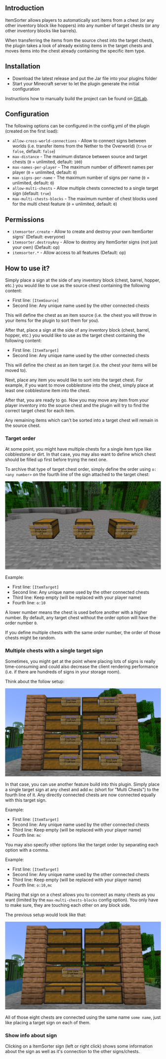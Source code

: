 ## Introduction

ItemSorter allows players to automatically sort items from a chest (or any other inventory block like hoppers) into any number of target chests (or any other inventory blocks like barrels).

When transferring the items from the source chest into the target chests, the plugin takes a look of already existing items in the target chests and moves items into the chest already containing the specific item type.

## Installation

* Download the latest release and put the Jar file into your plugins folder
* Start your Minecraft server to let the plugin generate the initial configuration

Instructions how to manually build the project can be found on [GitLab](https://gitlab.com/Programie/ItemSorter).

## Configuration

The following options can be configured in the config.yml of the plugin (created on the first load):

* `allow-cross-world-connections` - Allow to connect signs between worlds (i.e. transfer items from the Nether to the Overworld) (`true` or `false`, default: `false`)
* `max-distance` - The maximum distance between source and target chests (`0` = unlimited, default: `100`)
* `max-names-per-player` - The maximum number of different names per player (`0` = unlimited, default: `0`)
* `max-signs-per-name` - The maximum number of signs per name (`0` = unlimited, default: `0`)
* `allow-multi-chests` - Allow multiple chests connected to a single target sign (default: `true`)
* `max-multi-chests-blocks` - The maximum number of chest blocks used for the multi chest feature (`0` = unlimited, default: `0`)

## Permissions

* `itemsorter.create` - Allow to create and destroy your own ItemSorter signs' (Default: everyone)
* `itemsorter.destroyAny` - Allow to destroy any ItemSorter signs (not just your own) (Default: op)
* `itemsorter.*` - Allow access to all features (Default: op)

## How to use it?

Simply place a sign at the side of any inventory block (chest, barrel, hopper, etc.) you would like to use as the source chest containing the following content:

* First line: `[ItemSource]`
* Second line: Any unique name used by the other connected chests

This will define the chest as an item source (i.e. the chest you will throw in your items for the plugin to sort them for you).

After that, place a sign at the side of any inventory block (chest, barrel, hopper, etc.) you would like to use as the target chest containing the following content:

* First line: `[ItemTarget]`
* Second line: Any unique name used by the other connected chests

This will define the chest as an item target (i.e. the chest your items will be moved to).

Next, place any item you would like to sort into the target chest. For example, if you want to move cobblestone into the chest, simply place at least one cobblestone item into the chest.

After that, you are ready to go. Now you may move any item from your player inventory into the source chest and the plugin will try to find the correct target chest for each item.

Any remaining items which can't be sorted into a target chest will remain in the source chest.

### Target order

At some point, you might have multiple chests for a single item type like cobblestone or dirt. In that case, you may also want to define which chest should be filled up first before trying the next one.

To archive that type of target chest order, simply define the order using `o:<any number>` on the fourth line of the sign attached to the target chest:

![](screenshots/target-order.png)

Example:

* First line: `[ItemTarget]`
* Second line: Any unique name used by the other connected chests
* Third line: Keep empty (will be replaced with your player name)
* Fourth line: `o:10`

A lower number means the chest is used before another with a higher number. By default, any target chest without the order option will have the order number `0`.

If you define multiple chests with the same order number, the order of those chests might be random.

### Multiple chests with a single target sign

Sometimes, you might get at the point where placing lots of signs is really time-consuming and could also decrease the client rendering performance (i.e. if there are hundreds of signs in your storage room).

Think about the follow setup:

![](screenshots/multichests-1.png)

In that case, you can use another feature build into this plugin. Simply place a single target sign at any chest and add `mc` (short for "Multi Chests") to the fourth line of it. Any directly connected chests are now connected equally with this target sign.

Example:

* First line: `[ItemTarget]`
* Second line: Any unique name used by the other connected chests
* Third line: Keep empty (will be replaced with your player name)
* Fourth line: `mc`

You may also specify other options like the target order by separating each option with a comma.

Example:

* First line: `[ItemTarget]`
* Second line: Any unique name used by the other connected chests
* Third line: Keep empty (will be replaced with your player name)
* Fourth line: `o:10,mc`

Placing that sign on a chest allows you to connect as many chests as you want (limited by the `max-multi-chests-blocks` config option). You only have to make sure, they are touching each other on any block side.

The previous setup would look like that:

![](screenshots/multichests-2.png)

All of those eight chests are connected using the same name `some name`, just like placing a target sign on each of them.

### Show info about sign

Clicking on a ItemSorter sign (left or right click) shows some information about the sign as well as it's connection to the other signs/chests.